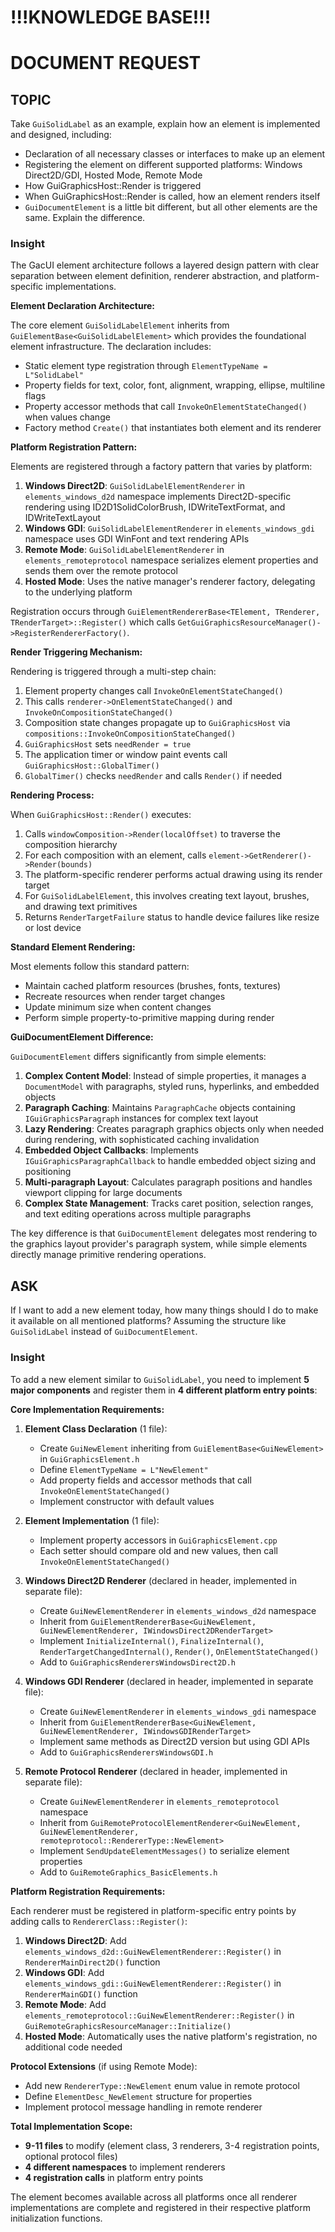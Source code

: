 ﻿# !!!KNOWLEDGE BASE!!!

# DOCUMENT REQUEST

## TOPIC

Take `GuiSolidLabel` as an example, explain how an element is implemented and designed, including:
- Declaration of all necessary classes or interfaces to make up an element
- Registering the element on different supported platforms: Windows Direct2D/GDI, Hosted Mode, Remote Mode
- How GuiGraphicsHost::Render is triggered
- When GuiGraphicsHost::Render is called, how an element renders itself
- `GuiDocumentElement` is a little bit different, but all other elements are the same. Explain the difference.

### Insight

The GacUI element architecture follows a layered design pattern with clear separation between element definition, renderer abstraction, and platform-specific implementations.

**Element Declaration Architecture:**

The core element `GuiSolidLabelElement` inherits from `GuiElementBase<GuiSolidLabelElement>` which provides the foundational element infrastructure. The declaration includes:
- Static element type registration through `ElementTypeName = L"SolidLabel"`
- Property fields for text, color, font, alignment, wrapping, ellipse, multiline flags
- Property accessor methods that call `InvokeOnElementStateChanged()` when values change
- Factory method `Create()` that instantiates both element and its renderer

**Platform Registration Pattern:**

Elements are registered through a factory pattern that varies by platform:

1. **Windows Direct2D**: `GuiSolidLabelElementRenderer` in `elements_windows_d2d` namespace implements Direct2D-specific rendering using ID2D1SolidColorBrush, IDWriteTextFormat, and IDWriteTextLayout
2. **Windows GDI**: `GuiSolidLabelElementRenderer` in `elements_windows_gdi` namespace uses GDI WinFont and text rendering APIs
3. **Remote Mode**: `GuiSolidLabelElementRenderer` in `elements_remoteprotocol` namespace serializes element properties and sends them over the remote protocol
4. **Hosted Mode**: Uses the native manager's renderer factory, delegating to the underlying platform

Registration occurs through `GuiElementRendererBase<TElement, TRenderer, TRenderTarget>::Register()` which calls `GetGuiGraphicsResourceManager()->RegisterRendererFactory()`.

**Render Triggering Mechanism:**

Rendering is triggered through a multi-step chain:
1. Element property changes call `InvokeOnElementStateChanged()`
2. This calls `renderer->OnElementStateChanged()` and `InvokeOnCompositionStateChanged()`
3. Composition state changes propagate up to `GuiGraphicsHost` via `compositions::InvokeOnCompositionStateChanged()`
4. `GuiGraphicsHost` sets `needRender = true`
5. The application timer or window paint events call `GuiGraphicsHost::GlobalTimer()`
6. `GlobalTimer()` checks `needRender` and calls `Render()` if needed

**Rendering Process:**

When `GuiGraphicsHost::Render()` executes:
1. Calls `windowComposition->Render(localOffset)` to traverse the composition hierarchy
2. For each composition with an element, calls `element->GetRenderer()->Render(bounds)`
3. The platform-specific renderer performs actual drawing using its render target
4. For `GuiSolidLabelElement`, this involves creating text layout, brushes, and drawing text primitives
5. Returns `RenderTargetFailure` status to handle device failures like resize or lost device

**Standard Element Rendering:**

Most elements follow this standard pattern:
- Maintain cached platform resources (brushes, fonts, textures)
- Recreate resources when render target changes
- Update minimum size when content changes
- Perform simple property-to-primitive mapping during render

**GuiDocumentElement Difference:**

`GuiDocumentElement` differs significantly from simple elements:

1. **Complex Content Model**: Instead of simple properties, it manages a `DocumentModel` with paragraphs, styled runs, hyperlinks, and embedded objects
2. **Paragraph Caching**: Maintains `ParagraphCache` objects containing `IGuiGraphicsParagraph` instances for complex text layout
3. **Lazy Rendering**: Creates paragraph graphics objects only when needed during rendering, with sophisticated caching invalidation
4. **Embedded Object Callbacks**: Implements `IGuiGraphicsParagraphCallback` to handle embedded object sizing and positioning
5. **Multi-paragraph Layout**: Calculates paragraph positions and handles viewport clipping for large documents
6. **Complex State Management**: Tracks caret position, selection ranges, and text editing operations across multiple paragraphs

The key difference is that `GuiDocumentElement` delegates most rendering to the graphics layout provider's paragraph system, while simple elements directly manage primitive rendering operations.

## ASK

If I want to add a new element today, how many things should I do to make it available on all mentioned platforms? Assuming the structure like `GuiSolidLabel` instead of `GuiDocumentElement`.

### Insight

To add a new element similar to `GuiSolidLabel`, you need to implement **5 major components** and register them in **4 different platform entry points**:

**Core Implementation Requirements:**

1. **Element Class Declaration** (1 file):
   - Create `GuiNewElement` inheriting from `GuiElementBase<GuiNewElement>` in `GuiGraphicsElement.h`
   - Define `ElementTypeName = L"NewElement"`
   - Add property fields and accessor methods that call `InvokeOnElementStateChanged()`
   - Implement constructor with default values

2. **Element Implementation** (1 file):
   - Implement property accessors in `GuiGraphicsElement.cpp`
   - Each setter should compare old and new values, then call `InvokeOnElementStateChanged()`

3. **Windows Direct2D Renderer** (declared in header, implemented in separate file):
   - Create `GuiNewElementRenderer` in `elements_windows_d2d` namespace
   - Inherit from `GuiElementRendererBase<GuiNewElement, GuiNewElementRenderer, IWindowsDirect2DRenderTarget>`
   - Implement `InitializeInternal()`, `FinalizeInternal()`, `RenderTargetChangedInternal()`, `Render()`, `OnElementStateChanged()`
   - Add to `GuiGraphicsRenderersWindowsDirect2D.h`

4. **Windows GDI Renderer** (declared in header, implemented in separate file):
   - Create `GuiNewElementRenderer` in `elements_windows_gdi` namespace
   - Inherit from `GuiElementRendererBase<GuiNewElement, GuiNewElementRenderer, IWindowsGDIRenderTarget>`
   - Implement same methods as Direct2D version but using GDI APIs
   - Add to `GuiGraphicsRenderersWindowsGDI.h`

5. **Remote Protocol Renderer** (declared in header, implemented in separate file):
   - Create `GuiNewElementRenderer` in `elements_remoteprotocol` namespace
   - Inherit from `GuiRemoteProtocolElementRenderer<GuiNewElement, GuiNewElementRenderer, remoteprotocol::RendererType::NewElement>`
   - Implement `SendUpdateElementMessages()` to serialize element properties
   - Add to `GuiRemoteGraphics_BasicElements.h`

**Platform Registration Requirements:**

Each renderer must be registered in platform-specific entry points by adding calls to `RendererClass::Register()`:

1. **Windows Direct2D**: Add `elements_windows_d2d::GuiNewElementRenderer::Register()` in `RendererMainDirect2D()` function
2. **Windows GDI**: Add `elements_windows_gdi::GuiNewElementRenderer::Register()` in `RendererMainGDI()` function
3. **Remote Mode**: Add `elements_remoteprotocol::GuiNewElementRenderer::Register()` in `GuiRemoteGraphicsResourceManager::Initialize()`
4. **Hosted Mode**: Automatically uses the native platform's registration, no additional code needed

**Protocol Extensions** (if using Remote Mode):
- Add new `RendererType::NewElement` enum value in remote protocol
- Define `ElementDesc_NewElement` structure for properties
- Implement protocol message handling in remote renderer

**Total Implementation Scope:**
- **9-11 files** to modify (element class, 3 renderers, 3-4 registration points, optional protocol files)
- **4 different namespaces** to implement renderers
- **4 registration calls** in platform entry points

The element becomes available across all platforms once all renderer implementations are complete and registered in their respective platform initialization functions.